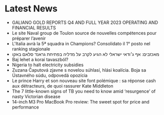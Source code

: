 # Latest News
-  GALIANO GOLD REPORTS Q4 AND FULL YEAR 2023 OPERATING AND FINANCIAL RESULTS
-  Le site Naval group de Toulon source de nouvelles compétences pour préparer l’avenir
-  L'Italia avrà la 5ª squadra in Champions? Consolidato il 1° posto nel ranking stagionale
-  מאכזבים: אף ג׳ודאי ישראלי לא הגיע לקרב על מדליה בפתיחת גראנד סלאם באקו
-  Baj lehet a korai tavaszból?
-  Nigeria to halt electricity subsidies
-  Zuzana Čaputová zjavne s novelou súhlasí, hlási koalícia. Boja sa Ústavného súdu, odpovedá opozícia
-  Le prince Harry et son nouveau site font polémique : sa réponse cash aux détracteurs, de quoi rassurer Kate Middleton
-  The 7 little-known signs of TB you need to know amid ‘resurgence’ of nasty Victorian disease
-  14-inch M3 Pro MacBook Pro review: The sweet spot for price and performance
